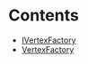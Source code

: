 

# Contents
- [IVertexFactory](IVertexFactory.sol/contract.IVertexFactory.md)
- [VertexFactory](VertexFactory.sol/contract.VertexFactory.md)
